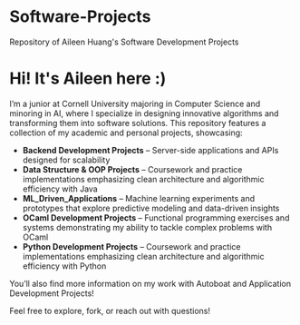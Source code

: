 # Software-Projects
Repository of Aileen Huang's Software Development Projects

# Hi! It's Aileen here :)

I’m a junior at Cornell University majoring in Computer Science and minoring in AI, where I specialize in designing innovative algorithms and transforming them into software solutions. This repository features a collection of my academic and personal projects, showcasing:

- **Backend Development Projects** – Server-side applications and APIs designed for scalability  
- **Data Structure & OOP Projects** – Coursework and practice implementations emphasizing clean architecture and algorithmic efficiency with Java  
- **ML_Driven_Applications** – Machine learning experiments and prototypes that explore predictive modeling and data-driven insights  
- **OCaml Development Projects** – Functional programming exercises and systems demonstrating my ability to tackle complex problems with OCaml  
- **Python Development Projects** – Coursework and practice implementations emphasizing clean architecture and algorithmic efficiency with Python  

You’ll also find more information on my work with Autoboat and Application Development Projects!

Feel free to explore, fork, or reach out with questions!
